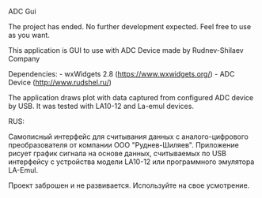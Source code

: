 ADC Gui

The project has ended. No further development expected. Feel free to use as you want.

This application is GUI to use with ADC Device made by Rudnev-Shilaev Company

Dependencies:
    - wxWidgets 2.8 (https://www.wxwidgets.org/)
    - ADC Device (http://www.rudshel.ru/)

The application draws plot with data captured from configured ADC device by USB. It was tested with LA10-12 and La-emul devices. 

RUS:

Самописный интерфейс для считывания данных с аналого-цифрового преобразователя от компании ООО "Руднев-Шиляев". 
Приложение рисует график сигнала на основе данных, считываемых по USB интерфейсу с устройства модели LA10-12 или программного эмулятора LA-Emul. 

Проект заброшен и не развивается. Используйте на свое усмотрение.

